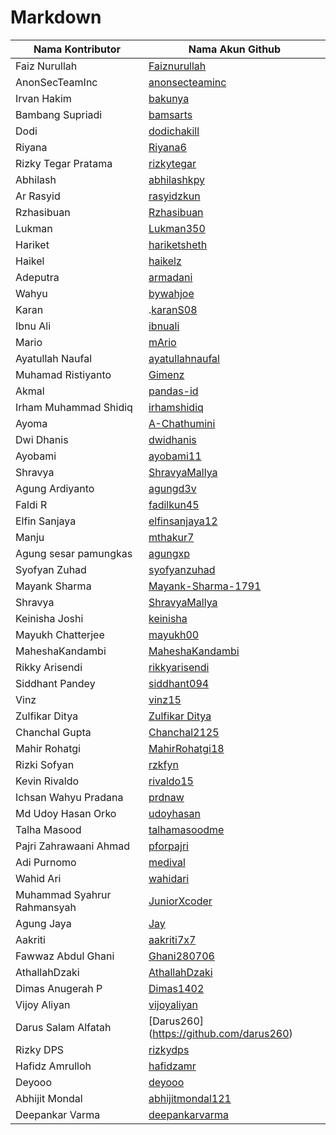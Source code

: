 # Markdown

| Nama Kontributor |  Nama Akun Github |
| --- | --- |
| Faiz Nurullah |  [Faiznurullah](https://github.com/faiznurullah) |
| AnonSecTeamInc |  [anonsecteaminc](https://github.com/anonsecteaminc) |
| Irvan Hakim |  [bakunya](https://github.com/bakunya) |
| Bambang Supriadi |  [bamsarts](https://github.com/bamsarts) |
| Dodi |  [dodichakill](https://github.com/dodichakill) |
| Riyana | [Riyana6](https://github.com/Riyana6) |
| Rizky Tegar Pratama | [rizkytegar](https://github.com/rizkytegar) |
| Abhilash | [abhilashkpy](https://github.com/abhilashkpy) |
| Ar Rasyid | [rasyidzkun](https://github.com/rasyidzkun) |
| Rzhasibuan | [Rzhasibuan](https://github.com/rzhasibuan) |
| Lukman | [Lukman350](https://github.com/Lukman350) |
| Hariket | [hariketsheth](https://github.com/hariketsheth) |
| Haikel | [haikelz](https://github.com/haikelz) |
| Adeputra | [armadani](https://github.com/armadani) |
| Wahyu | [bywahjoe](https://github.com/bywahjoe) |
| Karan | .[karanS08](https://github.com/karanS08)|
| Ibnu Ali | [ibnuali](https://github.com/ibnuali) |
| Mario | [mArio](https://github.com/mariosamaaa) |
| Ayatullah Naufal | [ayatullahnaufal](https://github.com/ayatullahnaufal) |
| Muhamad Ristiyanto | [Gimenz](https://github.com/Gimenz) |
| Akmal | [pandas-id](https://github.com/pandas-id) |
| Irham Muhammad Shidiq | [irhamshidiq](https://github.com/irhamshidiq) |
| Ayoma | [A-Chathumini](https://github.com/A-Chathumini) |
| Dwi Dhanis | [dwidhanis](https://github.com/dwidhanis/) |
| Ayobami | [ayobami11](https://github.com/ayobami11) |
| Shravya | [ShravyaMallya](https://github.com/ShravyaMallya) |
| Agung Ardiyanto | [agungd3v](https://github.com/agungd3v) |
| Faldi R | [fadilkun45](https://github.com/fadilkun45) |
| Elfin Sanjaya | [elfinsanjaya12](https://github.com/elfinsanjaya12) |
| Manju | [mthakur7](https://github.com/mthakur7)|
| Agung sesar pamungkas | [agungxp](https://github.com/gitcomeon8) |
| Syofyan Zuhad | [syofyanzuhad](https://github.com/syofyanzuhad) |
| Mayank Sharma | [Mayank-Sharma-1791](https://github.com/Mayank-Sharma-1791) |
| Shravya | [ShravyaMallya](https://github.com/ShravyaMallya) |
| Keinisha Joshi | [keinisha](https://github.com/keinisha) |
| Mayukh Chatterjee | [mayukh00](https://github.com/mayukh00) |
| MaheshaKandambi | [MaheshaKandambi](https://github.com/MaheshaKandambi) |
| Rikky Arisendi | [rikkyarisendi](https://github.com/rikkyarisendi) |
| Siddhant Pandey | [siddhant094](https://github.com/siddhant094) |
| Vinz | [vinz15](https://github.com/vinz15) |
| Zulfikar Ditya | [Zulfikar Ditya](https://github.com/zulfikar-dityaa)
| Chanchal Gupta   | [Chanchal2125](https://github.com/Chanchal2125)
| Mahir Rohatgi   | [MahirRohatgi18](https://github.com/MahirRohatgi18) |
| Rizki Sofyan | [rzkfyn](https://github.com/rzkfyn) |
| Kevin Rivaldo   | [rivaldo15](https://github.com/rivaldo15) |
| Ichsan Wahyu Pradana   | [prdnaw](https://github.com/prdnaw) |
| Md Udoy Hasan Orko | [udoyhasan](https://github.com/udoyhasan) |
| Talha Masood | [talhamasoodme](https://github.com/talhamasoodme) |
| Pajri Zahrawaani Ahmad | [pforpajri](https://github.com/pforpajri) |
| Adi Purnomo | [medival](https://github.com/medival) |
| Wahid Ari | [wahidari](https://github.com/wahidari) |
| Muhammad Syahrur Rahmansyah | [JuniorXcoder](https://github.com/JuniorXcoder) |
| Agung Jaya | [Jay](https://github.com/agungjsp) |
| Aakriti | [aakriti7x7](https://github.com/aakriti7x7) |
| Fawwaz Abdul Ghani | [Ghani280706](https://github.com/Ghani280706) |
| AthallahDzaki | [AthallahDzaki](https://github.com/AthallahDzaki) |
| Dimas Anugerah P | [Dimas1402](https://github.com/Dimas1402) |
| Vijoy Aliyan| [vijoyaliyan](https://github.com/vijoyaliyan) |
| Darus Salam Alfatah | [Darus260] (https://github.com/darus260) |
| Rizky DPS | [rizkydps](https://github.com/rizkydps) |
| Hafidz Amrulloh | [hafidzamr](https://github.com/hafidzamr) |
| Deyooo | [deyooo](https://github.com/deotamaaa) |
| Abhijit Mondal | [abhijitmondal121](https://github.com/abhijitmondal121) |
| Deepankar Varma | [deepankarvarma](https://github.com/deepankarvarma) |


